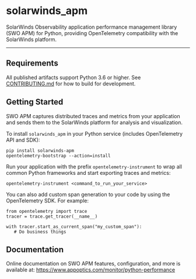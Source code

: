 # solarwinds_apm
SolarWinds Observability application performance management library (SWO APM) for Python, providing OpenTelemetry compatibility with the SolarWinds platform.

----
## Requirements
All published artifacts support Python 3.6 or higher. See [CONTRIBUTING.md](CONTRIBUTING.md) for how to build for development.

## Getting Started
SWO APM captures distributed traces and metrics from your application and sends them to the SolarWinds platform for analysis and visualization.

To install `solarwinds_apm` in your Python service (includes OpenTelemetry API and SDK):
```
pip install solarwinds-apm
opentelemetry-bootstrap --action=install
```

Run your application with the prefix `opentelemetry-instrument` to wrap all common Python frameworks and start exporting traces and metrics:
```
opentelemetry-instrument <command_to_run_your_service>
```

You can also add custom span generation to your code by using the OpenTelemetry SDK. For example:
```
from opentelemetry import trace
tracer = trace.get_tracer(__name__)

with tracer.start_as_current_span("my_custom_span"):
   # Do business things
```


## Documentation

Online documentation on SWO APM features, configuration, and more is available at: https://www.appoptics.com/monitor/python-performance
